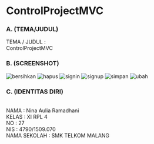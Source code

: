 # ControlProjectMVC

### A. (TEMA/JUDUL)

TEMA / JUDUL    :
<br>ControlProjectMVC

### B. (SCREENSHOT)

![bersihkan](https://cloud.githubusercontent.com/assets/22069261/25416028/bcd5084c-2a65-11e7-8149-c2e7b85ab076.JPG)
![hapus](https://cloud.githubusercontent.com/assets/22069261/25416032/bff4aab4-2a65-11e7-8190-91e8a2085f81.JPG)
![signin](https://cloud.githubusercontent.com/assets/22069261/25416039/c702569e-2a65-11e7-9af1-4dbbdc9d418d.JPG)
![signup](https://cloud.githubusercontent.com/assets/22069261/25416042/ca7ad792-2a65-11e7-9b01-c55c7c7e004d.JPG)
![simpan](https://cloud.githubusercontent.com/assets/22069261/25416046/cd99c10e-2a65-11e7-9d55-744205663a07.JPG)
![ubah](https://cloud.githubusercontent.com/assets/22069261/25416052/d561c210-2a65-11e7-8d00-d159fd298dc8.JPG)

### C. (IDENTITAS DIRI)

<br>NAMA         : Nina Aulia Ramadhani
<br>KELAS        : XI RPL 4
<br>NO                 : 27
<br>NIS                 : 4790/1509.070
<br>NAMA SEKOLAH : SMK TELKOM MALANG
